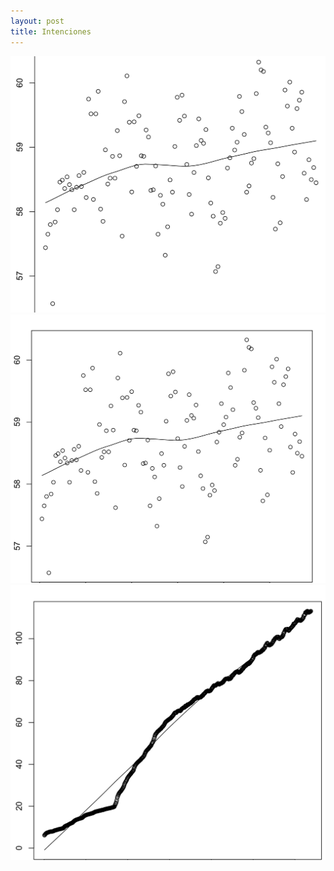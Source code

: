 ```yaml
---
layout: post
title: Intenciones
---
```



![_config.yml](/images/2014/08/08/intenciones_1.png)
![_config.yml](/images/2014/08/08/intenciones_2.png)
![_config.yml](/images/2014/08/08/intenciones_3.png)